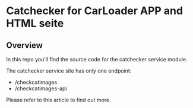 # Catchecker for CarLoader APP and HTML seite

## Overview

In this repo you'll find the source code for the catchecker service module.

The catchecker service site has only one endpoint:  
- /checkcatimages
- /checkcatimages-api

Please refer to this article to find out more.
